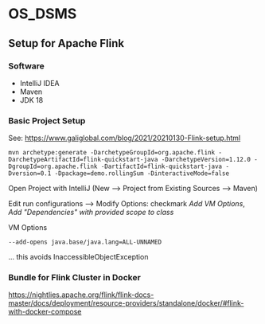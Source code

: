 # OS_DSMS

## Setup for Apache Flink

### Software

- IntelliJ IDEA
- Maven
- JDK 18

### Basic Project Setup

See: https://www.galiglobal.com/blog/2021/20210130-Flink-setup.html

```
mvn archetype:generate -DarchetypeGroupId=org.apache.flink -DarchetypeArtifactId=flink-quickstart-java -DarchetypeVersion=1.12.0 -DgroupId=org.apache.flink -DartifactId=flink-quickstart-java -Dversion=0.1 -Dpackage=demo.rollingSum -DinteractiveMode=false
```

Open Project with IntelliJ (New --> Project from Existing Sources --> Maven)

Edit run configurations --> Modify Options: checkmark *Add VM Options*, *Add "Dependencies" with provided scope to class*

VM Options
```
--add-opens java.base/java.lang=ALL-UNNAMED
```

... this avoids InaccessibleObjectException

### Bundle for Flink Cluster in Docker

https://nightlies.apache.org/flink/flink-docs-master/docs/deployment/resource-providers/standalone/docker/#flink-with-docker-compose






